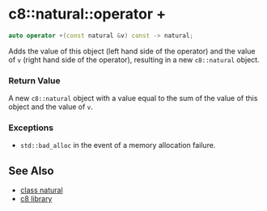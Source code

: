 # c8::natural::operator + #

```cpp
auto operator +(const natural &v) const -> natural;
```

Adds the value of this object (left hand side of the operator) and the value of `v` (right hand side of the operator), resulting in a new `c8::natural` object.

### Return Value ###

A new `c8::natural` object with a value equal to the sum of the value of this object and the value of `v`.

### Exceptions ###

* `std::bad_alloc` in the event of a memory allocation failure.

## See Also ##

* [class natural](c8_natural)
* [c8 library](c8)

